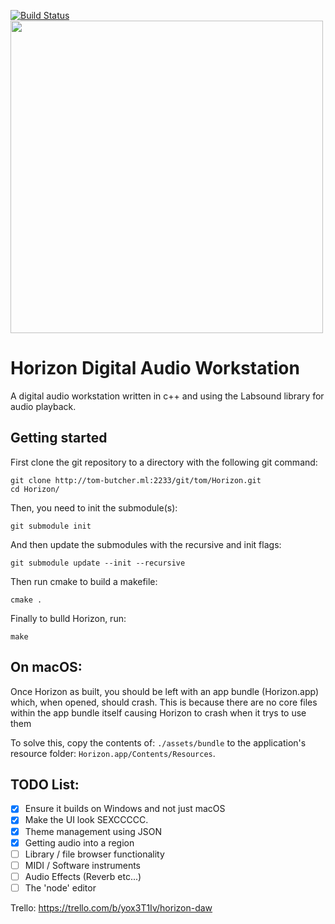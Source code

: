 [![Build Status](http://tom-butcher.ml:2233/jenkins/job/Horizon-Darwin/badge/icon?subject=Darwin)](http://tom-butcher.ml:2233/jenkins/job/Horizon-Darwin/)
<br>
<img src="http://tom-butcher.ml:2233/git/tom/Horizon/raw/branch/master/main_brand.png" width="500"></img>
# Horizon Digital Audio Workstation


A digital audio workstation written in c++ and using the Labsound library for audio playback.

## Getting started
First clone the git repository to a directory with the following git command:
```
git clone http://tom-butcher.ml:2233/git/tom/Horizon.git
cd Horizon/
```
Then, you need to init the submodule(s):
```
git submodule init
```
And then update the submodules with the recursive and init flags:
```
git submodule update --init --recursive
```
Then run cmake to build a makefile:
```
cmake .
```
Finally to bulld Horizon, run:
```
make
```

## On macOS:
Once Horizon as built, you should be left with an app bundle (Horizon.app) which, when opened, should crash. This is because there are no core files within the app bundle itself causing Horizon to crash when it trys to use them

To solve this, copy the contents of: ``./assets/bundle`` to the application's resource folder: ``Horizon.app/Contents/Resources``. 

## TODO List:
- [x] Ensure it builds on Windows and not just macOS
- [x] Make the UI look SEXCCCCC.
- [x] Theme management using JSON
- [x] Getting audio into a region
- [ ] Library / file browser functionality
- [ ] MIDI / Software instruments
- [ ] Audio Effects (Reverb etc...)
- [ ] The 'node' editor

Trello:
https://trello.com/b/yox3T1Iv/horizon-daw